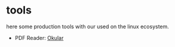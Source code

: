 # tools

here some production tools with our used on the linux ecosystem.

- PDF Reader: [Okular](https://okular.kde.org/)
